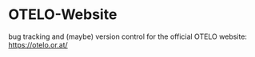 # OTELO-Website
bug tracking and (maybe) version control for the official OTELO website: https://otelo.or.at/
